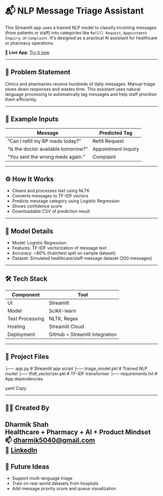 # 📬 NLP Message Triage Assistant

This Streamlit app uses a trained NLP model to classify incoming messages (from patients or staff) into categories like `Refill Request`, `Appointment Inquiry`, or `Complaint`. It's designed as a practical AI assistant for healthcare or pharmacy operations.

🔗 **Live App**: [Try it now](https://nlp-message-triage-assistant-demo.streamlit.app/)

---

## 🧠 Problem Statement

Clinics and pharmacies receive hundreds of daily messages. Manual triage slows down responses and wastes time. This assistant uses natural language processing to automatically tag messages and help staff prioritize them efficiently.

---

## 💾 Example Inputs

| Message | Predicted Tag |
|--------|----------------|
| “Can I refill my BP meds today?” | Refill Request |
| “Is the doctor available tomorrow?” | Appointment Inquiry |
| “You sent the wrong meds again.” | Complaint |

---

## ⚙️ How It Works

- Cleans and processes text using NLTK
- Converts messages to TF-IDF vectors
- Predicts message category using Logistic Regression
- Shows confidence score
- Downloadable CSV of prediction result

---

## 🧠 Model Details

- Model: Logistic Regression
- Features: TF-IDF vectorization of message text
- Accuracy: ~80% (train/test split on sample dataset)
- Dataset: Simulated healthcare/staff message dataset (200 messages)

---

## 🛠️ Tech Stack

| Component | Tool |
|----------|------|
| UI | Streamlit |
| Model | Scikit-learn |
| Text Processing | NLTK, Regex |
| Hosting | Streamlit Cloud |
| Deployment | GitHub + Streamlit integration |

---

## 📁 Project Files

├── app.py # Streamlit app script
├── triage_model.pkl # Trained NLP model
├── tfidf_vectorizer.pkl # TF-IDF transformer
├── requirements.txt # App dependencies

yaml
Copy

---

## 🙋‍♂️ Created By

**Dharmik Shah**  
Healthcare + Pharmacy + AI + Product Mindset  
📫 dharmik5040@gmail.com  
🔗 [LinkedIn]([https://www.linkedin.com/in/dharmikshah4/])
---

## 🔮 Future Ideas

- Support multi-language triage  
- Train on real-world datasets from hospitals  
- Add message priority score and queue visualization
